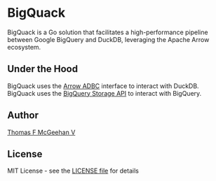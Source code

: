 # BigQuack

BigQuack is a Go solution that facilitates a high-performance pipeline between Google BigQuery and DuckDB, leveraging the Apache Arrow ecosystem.

## Under the Hood

BigQuack uses the [Arrow ADBC](https://arrow.apache.org/docs/go/adbc/) interface to interact with DuckDB.
BigQuack uses the [BigQuery Storage API](https://cloud.google.com/bigquery/docs/reference/storage) to interact with BigQuery.

## Author

[Thomas F McGeehan V](https://github.com/TFMV)

## License

MIT License - see the [LICENSE file](LICENSE) for details

